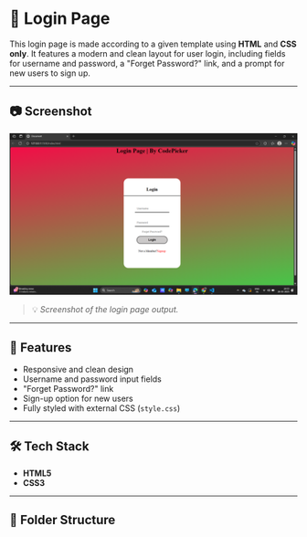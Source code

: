 # 🔐 Login Page

This login page is made according to a given template using **HTML** and **CSS only**. It features a modern and clean layout for user login, including fields for username and password, a "Forget Password?" link, and a prompt for new users to sign up.

---

## 📷 Screenshot

![Login Page Screenshot](login-page-preview.png)

> 💡 *Screenshot of the login page output.*

---

## 🚀 Features

- Responsive and clean design
- Username and password input fields
- "Forget Password?" link
- Sign-up option for new users
- Fully styled with external CSS (`style.css`)

---

## 🛠️ Tech Stack

- **HTML5**
- **CSS3**

---

## 📁 Folder Structure

